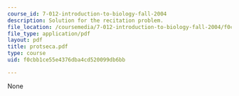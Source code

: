```yaml
---
course_id: 7-012-introduction-to-biology-fall-2004
description: Solution for the recitation problem.
file_location: /coursemedia/7-012-introduction-to-biology-fall-2004/f0cbb1ce55e4376dba4cd520099db6bb_protseca.pdf
file_type: application/pdf
layout: pdf
title: protseca.pdf
type: course
uid: f0cbb1ce55e4376dba4cd520099db6bb

---
```

None